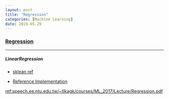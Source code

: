 ```yaml
---
layout: post
title: "Regression"
categories: [Machine Learning]
date: 2019-05-29
---
```


### [Regression](/assets//egression.pdf)

---

<h5>LinearRegression</h5>

- [sklean ref](https://scikit-learn.org/stable/modules/linear_model.html#ordinary-least-squares)

- [Reference Implementation](http://localhost:8888/notebooks/LR.ipynb)

[ref:speech.ee.ntu.edu.tw/~tlkagk/courses/ML_2017/Lecture/Regression.pdf](http://speech.ee.ntu.edu.tw/~tlkagk/courses/ML_2017/Lecture/Regression.pdf)
